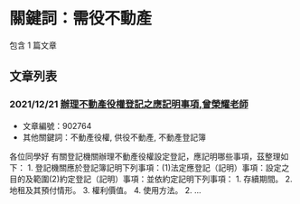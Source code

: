 # 關鍵詞：需役不動產

包含 1 篇文章

## 文章列表

### 2021/12/21 [辦理不動產役權登記之應記明事項,曾榮耀老師](../../articles/902764_%E8%BE%A6%E7%90%86%E4%B8%8D%E5%8B%95%E7%94%A2%E5%BD%B9%E6%AC%8A%E7%99%BB%E8%A8%98%E4%B9%8B%E6%87%89%E8%A8%98%E6%98%8E%E4%BA%8B%E9%A0%85%2C%E6%9B%BE%E6%A6%AE%E8%80%80%E8%80%81%E5%B8%AB.md)
- 文章編號：902764
- 其他關鍵詞：不動產役權, 供役不動產, 不動產登記簿

各位同學好 有關登記機關辦理不動產役權設定登記，應記明哪些事項，茲整理如下： 1. 登記機關應於登記簿記明下列事項：(1)法定應登記（記明）事項：設定之目的及範圍(2)約定登記（記明）事項：並依約定記明下列事項： 1. 存續期間。 2. 地租及其預付情形。 3. 權利價值。 4. 使用方法。 2. ...
